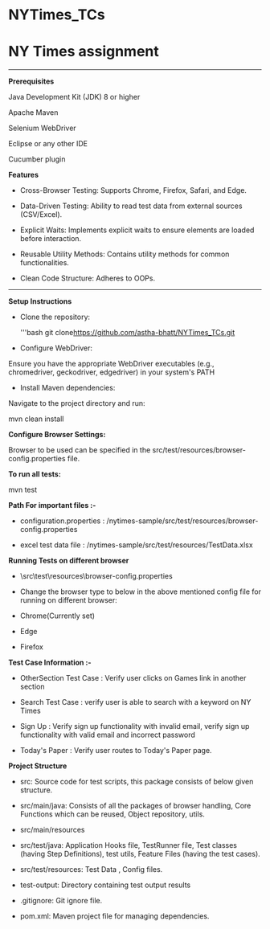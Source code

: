 # NYTimes_TCs

# NY Times assignment

---

**Prerequisites**

Java Development Kit (JDK) 8 or higher

Apache Maven

Selenium WebDriver

Eclipse or any other IDE

Cucumber plugin

**Features**

- Cross-Browser Testing: Supports Chrome, Firefox, Safari, and Edge.

- Data-Driven Testing: Ability to read test data from external sources (CSV/Excel).

- Explicit Waits: Implements explicit waits to ensure elements are loaded before interaction.

- Reusable Utility Methods: Contains utility methods for common functionalities.

- Clean Code Structure: Adheres to OOPs.

---


**Setup Instructions**

- Clone the repository:

	'''bash
	git clone<https://github.com/astha-bhatt/NYTimes_TCs.git>


- Configure WebDriver:

Ensure you have the appropriate WebDriver executables (e.g., chromedriver, geckodriver, edgedriver) in your system's PATH

- Install Maven dependencies:

Navigate to the project directory and run:

mvn clean install

**Configure Browser Settings:**

Browser to be used can be specified in the src/test/resources/browser-config.properties file.

**To run all tests:**

mvn test

**Path For important files :-**

- configuration.properties : /nytimes-sample/src/test/resources/browser-config.properties

- excel test data file : /nytimes-sample/src/test/resources/TestData.xlsx

**Running Tests on different browser**
  
- \src\test\resources\browser-config.properties

- Change the browser type to below in the above mentioned config file for running on different browser:

- Chrome(Currently set)
- Edge
- Firefox


**Test Case Information :-**

- OtherSection Test Case : Verify user clicks on Games link in another section

- Search Test Case : verify user is able to search with a keyword on NY Times 

- Sign Up : Verify sign up functionality with invalid email, verify sign up functionality with valid email and incorrect password

- Today's Paper : Verify user routes to Today's Paper page.

**Project Structure**

- src: Source code for test scripts, this package consists of below given structure.

- src/main/java: Consists of all the packages of browser handling, Core Functions which can be reused, Object repository, utils.

- src/main/resources

- src/test/java: Application Hooks file, TestRunner file, Test classes (having Step Definitions), test utils, Feature Files (having the test cases).

- src/test/resources: Test Data ,  Config files.

- test-output: Directory containing test output results

- .gitignore: Git ignore file.

- pom.xml: Maven project file for managing dependencies.
